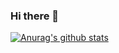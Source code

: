 ### Hi there 👋
[![Anurag's github stats](https://github-readme-stats.vercel.app/api?username=xunyegege&hide=["contribs","prs"]&hide=["contribs","prs"]&theme=radical)](https://github.com/anuraghazra/github-readme-stats)
<!--
**xunyegege/xunyegege** is a ✨ _special_ ✨ repository because its `README.md` (this file) appears on your GitHub profile.

Here are some ideas to get you started:

- 🔭 I’m currently working on ...
- 🌱 I’m currently learning ...
- 👯 I’m looking to collaborate on ...
- 🤔 I’m looking for help with ...
- 💬 Ask me about ...
- 📫 How to reach me: ...
- 😄 Pronouns: ...
- ⚡ Fun fact: ...
-->
